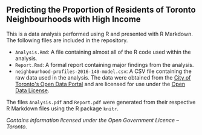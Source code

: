 ## Predicting the Proportion of Residents of Toronto Neighbourhoods with High Income

This is a data analysis performed using R and presented with R Markdown. The following files are included in the repository.

* `Analysis.Rmd`: A file containing almost all of the R code used within the analysis.
* `Report.Rmd`: A formal report containing major findings from the analysis.
* `neighbourhood-profiles-2016-140-model.csv`: A CSV file containing the raw data used in the analysis. The data were obtained from the [City of Toronto's Open Data Portal](https://open.toronto.ca/dataset/neighbourhood-profiles/) and are licensed for use under the [Open Data License](https://open.toronto.ca/open-data-license/).

The files `Analysis.pdf` and `Report.pdf` were generated from their respective R Markdown files using the R package `knitr`.

*Contains information licensed under the Open Government Licence – Toronto.*
